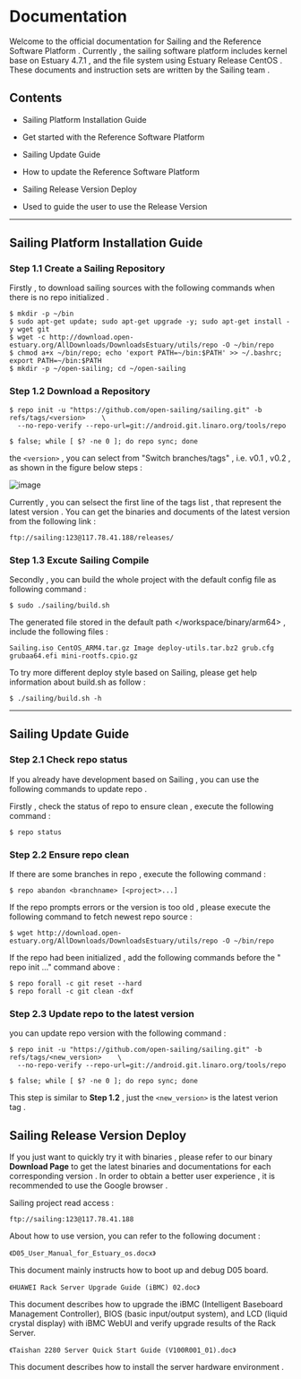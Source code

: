 # Documentation

  Welcome to the official documentation for Sailing and the Reference Software Platform . Currently , the sailing software platform includes kernel base on Estuary 4.7.1 , and the file system using Estuary Release CentOS . These documents and instruction sets are written by the Sailing team .

## Contents

- Sailing Platform Installation Guide

 - Get started with the Reference Software Platform

- Sailing Update Guide

 - How to update the Reference Software Platform

- Sailing Release Version Deploy

 - Used to guide the user to use the Release Version

***

## Sailing Platform Installation Guide

### Step 1.1 Create a Sailing Repository

Firstly , to download sailing sources with the following commands when there is no repo initialized .

    $ mkdir -p ~/bin
    $ sudo apt-get update; sudo apt-get upgrade -y; sudo apt-get install -y wget git 
    $ wget -c http://download.open-estuary.org/AllDownloads/DownloadsEstuary/utils/repo -O ~/bin/repo
    $ chmod a+x ~/bin/repo; echo 'export PATH=~/bin:$PATH' >> ~/.bashrc; export PATH=~/bin:$PATH
    $ mkdir -p ~/open-sailing; cd ~/open-sailing

### Step 1.2 Download a Repository

    $ repo init -u "https://github.com/open-sailing/sailing.git" -b refs/tags/<version>    \ 
      --no-repo-verify --repo-url=git://android.git.linaro.org/tools/repo

    $ false; while [ $? -ne 0 ]; do repo sync; done

the `<version>` , you can select from "Switch branches/tags" , i.e. v0.1 , v0.2 , as shown in the figure below steps :

![image](https://github.com/open-sailing/sailing/blob/master/screenshots/version_select.png)

Currently , you can selsect the first line of the tags list , that represent the latest version .
You can get the binaries and documents of the latest version from the following link :

    ftp://sailing:123@117.78.41.188/releases/
### Step 1.3 Excute Sailing Compile

Secondly , you can build the whole project with the default config file as following command :

    $ sudo ./sailing/build.sh
The generated file stored in the default path </workspace/binary/arm64> , include the following files :

    Sailing.iso CentOS_ARM4.tar.gz Image deploy-utils.tar.bz2 grub.cfg grubaa64.efi mini-rootfs.cpio.gz
To try more different deploy style based on Sailing, please get help information about build.sh as follow :

    $ ./sailing/build.sh -h

***

## Sailing Update Guide

### Step 2.1 Check repo status 

If you already have development based on Sailing , you can use the following commands to update repo .

Firstly , check the status of repo to ensure clean , execute the following command :

    $ repo status

### Step 2.2 Ensure repo clean

If there are some branches in repo , execute the following command :

    $ repo abandon <branchname> [<project>...]
If the repo prompts errors or the version is too old , please execute the following command to fetch newest repo source :

    $ wget http://download.open-estuary.org/AllDownloads/DownloadsEstuary/utils/repo -O ~/bin/repo

If the repo had been initialized , add the following commands before the " repo init ..." command above :

    $ repo forall -c git reset --hard 
    $ repo forall -c git clean -dxf

### Step 2.3 Update repo to the latest version

you can update repo version with the following command :

    $ repo init -u "https://github.com/open-sailing/sailing.git" -b refs/tags/<new_version>    \
      --no-repo-verify --repo-url=git://android.git.linaro.org/tools/repo

    $ false; while [ $? -ne 0 ]; do repo sync; done

This step is similar to **Step 1.2** , just the `<new_version>` is the latest verion tag .

## Sailing Release Version Deploy

If you just want to quickly try it with binaries , please refer to our binary **Download Page** to get the latest binaries and documentations for each corresponding version . In order to obtain a better user experience , it is recommended to use the Google browser .

Sailing project read access :

    ftp://sailing:123@117.78.41.188

About how to use version, you can refer to the following document :

    《D05_User_Manual_for_Estuary_os.docx》
This document mainly instructs how to boot up and debug D05 board.

    《HUAWEI Rack Server Upgrade Guide (iBMC) 02.doc》
This document describes how to upgrade the iBMC (Intelligent Baseboard Management Controller), BIOS (basic input/output system), and LCD (liquid crystal display) with iBMC WebUI and verify upgrade results of the Rack Server.

    《Taishan 2280 Server Quick Start Guide (V100R001_01).doc》
This document describes how to install the server hardware environment .
